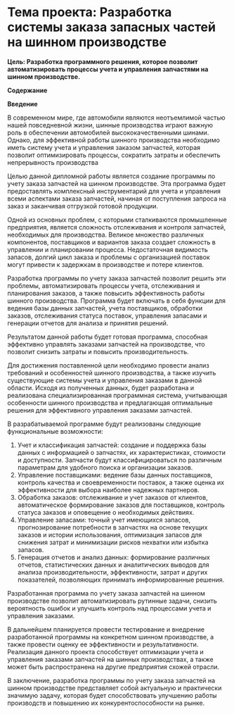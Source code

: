 # Тема проекта: Разработка системы заказа запасных частей на шинном производстве

__Цель: Разработка программного решения, которое позволит автоматизировать
процессы учета и управления запчастями на шинном производстве.__

__Содержание__

__Введение__

В современном мире, где автомобили являются неотъемлимой частью нашей 
повседневной жизни, шинные производства играют важную роль в обеспечении
автомобилей высококачественными шинами. Однако, для эффективной работы шинного
производства необходимо иметь систему учета и управления заказом запчастей,
которая позволит оптимизировать процессы, сократить затраты и обеспечить
непрерывность производства

Целью данной дипломной работы является создание программы по учету заказа 
запчастей на шинном производстве. Эта программа будет предоставлять комплексный
инструментарий для учета и управления всеми аспектами заказа запчастей,
начиная от поступления запроса на заказ и заканчивая отгрузкой готовой
продукции.

Одной из основных проблем, с которыми сталкиваются промышленные предприятия, 
является сложность отслеживания и контроля запчастей, необходимых для
производства. Великое множество различных компонентов, поставщиков и
вариантов заказа создает сложность в управлении и планировании процесса.
Недостаточная видимость запасов, долгий цикл заказа и проблемы с организацией
поставок могут привести к задержкам в производстве и потере клиентов.

Разработка программы по учету заказа запчастей позволит решить эти проблемы, 
автоматизировать процессы учета, отслеживания и планирования заказов, а
также повысить эффективность работы шинного производства. Программа будет
включать в себя функции для ведения базы данных запчастей, учета поставщиков,
обработки заказов, отслеживания статуса поставок, управления запасами и
генерации отчетов для анализа и принятия решений.

Результатом данной работы будет готовая программа, способная эффективно 
управлять заказами запчастей на производстве, что позволит снизить
затраты и повысить производительность.

Для достижения поставленной цели необходимо провести анализ требований и 
особенностей шинного производства, а также изучить существующие системы учета
и управления заказами в данной области. Исходя из полученных данных, будет
разработана и реализована специализированная программная система, учитывающая
особенности шинного производства и предлагающая оптимальные решения для
эффективного управления заказами запчастей.

В разрабатываемой программе будут реализованы следующие функциональные 
возможности:
1. Учет и классификация запчастей: создание и поддержка базы данных с
информацией о запчастях, их характеристиках, стоимости и доступности.
Запчасти будут классифицироваться по различным параметрам для удобного
поиска и организации заказов.
2. Управление поставщиками: ведение базы данных поставщиков, контроль 
качества и своевременности поставок, а также оценка их эффективности 
для выбора наиболее надежных партнеров.
3. Обработка заказов: отслеживание и учет заказов от клиентов, 
автоматическое формирование заказов для поставщиков, контроль статуса 
заказов и оповещение о необходимых действиях.
4. Управление запасами: точный учет имеющихся запасов, прогнозирование 
потребности в запчастях на основе текущих заказов и истории 
использования, оптимизация запасов для снижения затрат и минимизации 
рисков нехватки или избытка запасов.
5. Генерация отчетов и анализ данных: формирование различных отчетов, 
статистических данных и аналитических выводов для анализа 
производительности, эффективности, затрат и других показателей, 
позволяющих принимать информированные решения.

Разработанная программа по учету заказа запчастей на шинном производстве 
позволит автоматизировать рутинные задачи, снизить вероятность ошибок и
улучшить контроль над процессами учета и управления заказами.

В дальнейшем планируется провести тестирование и внедрение разработанной
программы на конкретном шинном производстве, а также провести оценку ее
эффективности и результативности. Реализация данного проекта способствует
оптимизации учета и управления заказами запчастей на шинных производствах,
а также может быть распространена на другие предприятия схожей отрасли.

В заключение, разработка программы по учету заказа запчастей на шинном
производстве представляет собой актуальную и практически значимую задачу,
которая будет способствовать улучшению работы производств и повышению
их конкурентоспособности на рынке.

